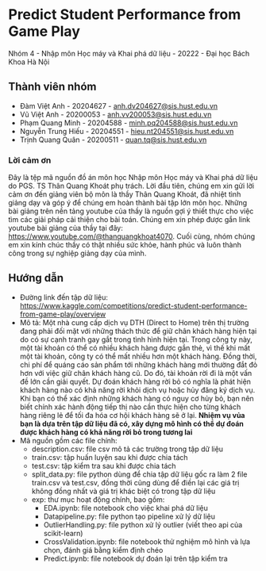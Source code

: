 # Predict Student Performance from Game Play
Nhóm 4 - Nhập môn Học máy và Khai phá dữ liệu - 20222 - Đại học Bách Khoa Hà Nội
## Thành viên nhóm
* Đàm Việt Anh - 20204627 - anh.dv204627@sis.hust.edu.vn
* Vũ Việt Anh - 20200053 - anh.vv200053@sis.hust.edu.vn
* Phạm Quang Minh - 20204588 - minh.pq204588@sis.hust.edu.vn
* Nguyễn Trung Hiếu - 20204551 - hieu.nt204551@sis.hust.edu.vn
* Trịnh Quang Quân - 20200511 - quan.tq@sis.hust.edu.vn
### Lời cảm ơn
  Đây là tệp mã nguồn đồ án môn học Nhập môn Học máy và Khai phá dữ liệu do PGS. TS Thân Quang Khoát phụ trách. Lời đầu tiên, chúng em xin gửi lời cảm ơn đến giảng viên bộ môn là thầy Thân Quang Khoát, đã nhiệt tình giảng dạy và góp ý để chúng em hoàn thành bài tập lớn môn học. Những bài giảng trên nền tảng youtube của thầy là nguồn gợi ý thiết thực cho việc tìm các giải pháp cải thiện cho bài toán. Chúng em xin phép được gắn link youtube bài giảng của thầy tại đây: https://www.youtube.com/@thanquangkhoat4070. Cuối cùng, nhóm chúng em xin kính chúc thầy có thật nhiều sức khỏe, hành phúc và luôn thành công trong sự nghiệp giảng dạy của mình.
## Hướng dẫn 
* Đường link đến tập dữ liệu: https://www.kaggle.com/competitions/predict-student-performance-from-game-play/overview
* Mô tả:
  Một nhà cung cấp dịch vụ DTH (Direct to Home) trên thị trường đang phải đối mặt với những thách thức để giữ chân khách hàng hiện tại do có sự cạnh tranh gay gắt trong tình hình hiện tại. Trong công ty này, một tài khoản có thể có nhiều khách hàng được gắn thẻ, vì thế khi mất một tài khoản, công ty có thể mất nhiều hơn một khách hàng. Đồng thời, chi phí để quáng cáo sản phẩm tới những khách hàng mới thường đắt đỏ hơn với việc giữ chân khách hàng cũ. Do đó, tài khoản rời đi là một vấn đề lớn cần giải quyết. Dự đoán khách hàng rời bỏ có nghĩa là phát hiện khách hàng nào có khả năng rời khỏi dịch vụ hoặc hủy đăng ký dịch vụ. Khi bạn có thể xác định những khách hàng có nguy cơ hủy bỏ, bạn nên biết chính xác hành động tiếp thị nào cần thực hiện cho từng khách hàng riêng lẻ để tối đa hóa cơ hội khách hàng sẽ ở lại.
 <b>Nhiệm vụ vủa bạn là dựa trên tập dữ liệu đã có, xây dựng mô hình có thể dự đoán được khách hàng có khả năng rời bỏ trong tương lai</b>
* Mã nguồn gồm các file chính:
  - description.csv: file csv mô tả các trường trong tập dữ liệu
  - train.csv: tập huấn luyện sau khi được chia tách 
  - test.csv: tập kiểm tra sau khi được chia tách
  - split_data.py: file python dùng để chia tập dữ liệu gốc ra làm 2 file train.csv và test.csv, đồng thời cũng dùng để điền lại các giá trị không đồng nhất và giá trị khác biệt có trong tập dữ liệu
  - exp: thư mục hoạt động chính, bao gồm:
    - EDA.ipynb: file notebook cho việc khai phá dữ liệu
    - Datapipeline.py: file python tạo pipeline xử lý dữ liệu
    - OutlierHandling.py: file python xử lý outlier (viết theo api của scikit-learn)
    - CrossValidation.ipynb: file notebook thử nghiệm mô hình và lựa chọn, đánh giá bằng kiểm định chéo
    - Predict.ipynb: file notebook dự đoán lại trên tập kiểm tra
